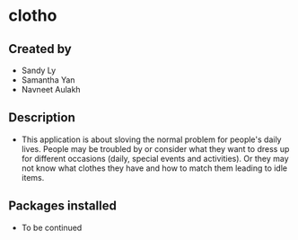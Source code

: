 # clotho

## Created by
- Sandy Ly
- Samantha Yan
- Navneet Aulakh

## Description
- This application is about sloving the normal problem for people's daily lives. People may be troubled by or consider what they want to dress up for different occasions (daily, special events and activities). Or they may not know what clothes they have and how to match them leading to idle items.

## Packages installed
- To be continued
